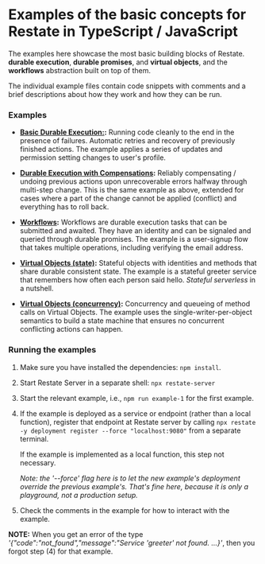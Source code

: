 # Examples of the basic concepts for Restate in TypeScript / JavaScript

The examples here showcase the most basic building blocks of Restate. **durable execution**,
**durable promises**, and **virtual objects**, and the **workflows** abstraction built on top
of them.

The individual example files contain code snippets with comments and a brief descriptions
about how they work and how they can be run.  

### Examples

* **[Basic Durable Execution:](src/1_durable_execution.ts):** Running code cleanly
  to the end in the presence of failures. Automatic retries and recovery of previously
  finished actions. The example applies a series of updates and permission setting changes
  to user's profile.

* **[Durable Execution with Compensations](src/2_durable_execution_compensation.ts):**
  Reliably compensating / undoing previous actions upon unrecoverable errors halfway
  through multi-step change. This is the same example as above, extended for cases where
  a part of the change cannot be applied (conflict) and everything has to roll back.

* **[Workflows](src/3_workflows.ts):** Workflows are durable execution tasks that can
  be submitted and awaited. They have an identity and can be signaled and queried
  through durable promises. The example is a user-signup flow that takes multiple
  operations, including verifying the email address. 

* **[Virtual Objects (state)](src/4_virtual_objects_state.ts):** Stateful objects with
  identities and methods that share durable consistent state.
  The example is a stateful greeter service that remembers how often each person said
  hello. _Stateful serverless_ in a nutshell.
  
* **[Virtual Objects (concurrency)](src/5_virtual_objects_concurrency.ts):**
  Concurrency and queueing of method calls on Virtual Objects. The example uses the
  single-writer-per-object semantics to build a state machine that ensures no
  concurrent conflicting actions can happen.


### Running the examples

1. Make sure you have installed the dependencies: `npm install`.

2. Start Restate Server in a separate shell: `npx restate-server`

3. Start the relevant example, i.e., `npm run example-1` for the first example.

4. If the example is deployed as a service or endpoint (rather than a local function), register
   that endpoint at Restate server by calling `npx restate -y deployment register --force "localhost:9080"`
   from a separate terminal.

   If the example is implemented as a local function, this step  not necessary.

   _Note: the '--force' flag here is to let the new example's deployment override the previous example's._
   _That's fine here, because it is only a playground, not a production setup._


5. Check the comments in the example for how to interact with the example.

**NOTE:** When you get an error of the type _'{"code":"not_found","message":"Service 'greeter' not found. ...}'_,
then you forgot step (4) for that example.
